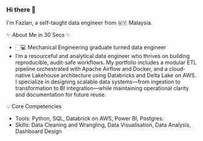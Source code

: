 ### Hi there 👋

<!--
**fazlanharun/fazlanharun** is a ✨ _special_ ✨ repository because its `README.md` (this file) appears on your GitHub profile.

Here are some ideas to get you started:

- 🔭 I’m currently working on ...
- 🌱 I’m currently learning ...
- 👯 I’m looking to collaborate on ...
- 🤔 I’m looking for help with ...
- 💬 Ask me about ...
- 📫 How to reach me: ...
- 😄 Pronouns: ...
- ⚡ Fun fact: ...
-->
I'm Fazlan, a self-taught data engineer from 🇲🇾 Malaysia.

✨ About Me in 30 Secs ✨
-   🏻‍💻 Mechanical Engineering  graduate turned data engineer
-   I’m a resourceful and analytical data engineer who thrives on building reproducible, audit-safe workflows. My portfolio includes a modular ETL pipeline orchestrated with Apache Airflow and Docker, and a cloud-native Lakehouse architecture using Databricks and Delta Lake on AWS. I specialize in designing scalable data systems—from ingestion to transformation to BI integration—while maintaining operational clarity and documentation for future reuse. 


 💡 Core Competencies
- Tools: Python, SQL, Databrick on AWS,  Power BI, Postgres.
- Skills: Data Cleaning and Wrangling, Data Visualisation, Data Analysis, Dashboard Design
